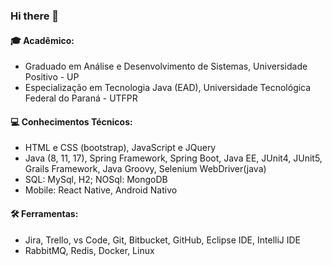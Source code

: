 ### Hi there 👋

<h4>🎓 Acadêmico:</h4>
<ul>
  <li>Graduado em Análise e Desenvolvimento de Sistemas, Universidade Positivo - UP </li>
  <li>Especialização em Tecnologia Java (EAD), Universidade Tecnológica Federal do Paraná - UTFPR </li>
</ul>

<h4>💻 Conhecimentos Técnicos: </h4>
<ul>
  <li>HTML e CSS (bootstrap), JavaScript e JQuery</li>
  <li>Java (8, 11, 17), Spring Framework, Spring Boot, Java EE, JUnit4, JUnit5, Grails Framework, Java Groovy, Selenium WebDriver(java)</li>
  <li>SQL: MySql, H2; NOSql: MongoDB </li>
  <li>Mobile: React Native, Android Nativo</li>
</ul>

<h4>🛠️ Ferramentas:</h4>
<ul>
  <li>Jira, Trello, vs Code, Git, Bitbucket, GitHub, Eclipse IDE, IntelliJ IDE </li>
  <li>RabbitMQ, Redis, Docker, Linux </li>
</ul>



<!--
**GabryelBoeira/GabryelBoeira** is a ✨ _special_ ✨ repository because its `README.md` (this file) appears on your GitHub profile.
-->
